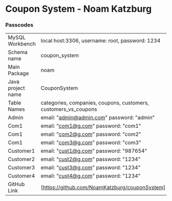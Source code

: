 # Coupon System - Noam Katzburg

### Passcodes

|  |  | 
| ------ | ------ |
| MySQL Workbench | local host:3306, username: root, password: 1234| 
| Schema name   | coupon_system |
| Main Package | noam |
| Java project name | CouponSystem |
| Table Names | categories, companies, coupons, customers, customers_vs_coupons |
| Admin | email: "admin@admin.com" password: "admin"|
| Com1 | email: "com1@g.com" password: "com1"|
| Com1 | email: "com2@g.com" password: "com2"|
| Com1 | email: "com3@g.com" password: "com3"|
| Customer1 | email: "cust1@g.com" password: "987654"|
| Customer2 | email: "cust2@g.com" password: "1234"|
| Customer3 | email: "cust3@g.com" password: "1234"|
| Customer4 | email: "cust4@g.com" password: "1234"|
| GitHub Link | [https://github.com/NoamKatzburg/couponSystem]|
